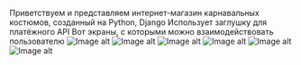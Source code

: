 Приветствуем и представляем интернет-магазин карнавальных костюмов, созданный на Python, Django
Использует заглушку для платёжного API
Вот экраны, с которыми можно взаимодействовать пользователю
![Image alt](https://github.com/huzouskaya/WEB3/raw/main/RM/photo_2025-04-16_04-09-23)
![Image alt](https://github.com/huzouskaya/WEB3/raw/main/RM/photo_2025-04-16_04-17-44)
![Image alt](https://github.com/huzouskaya/WEB3/raw/main/RM/photo_2025-04-16_04-17-49)
![Image alt](https://github.com/huzouskaya/WEB3/raw/main/RM/photo_2025-04-16_04-17-53)
![Image alt](https://github.com/huzouskaya/WEB3/raw/main/RM/photo_2025-04-16_04-17-57)
![Image alt](https://github.com/huzouskaya/WEB3/raw/main/RM/photo_2025-04-16_04-18-07)

